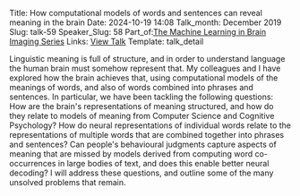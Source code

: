Title: How computational models of words and sentences can reveal meaning in the brain
Date: 2024-10-19 14:08
Talk_month: December 2019
Slug: talk-59
Speaker_Slug: 58
Part_of:[The Machine Learning in Brain Imaging Series](/series)
Links: [View Talk](https://www.youtube.com/watch?v=_kG-_uzRJ3s&ab_channel=NIMHCenterforMultimodalNeuroimaging)
Template: talk_detail

Linguistic meaning is full of structure, and in order to understand language the human brain must somehow represent that. My colleagues and I have explored how the brain achieves that, using computational models of the meanings of words, and also of words combined into phrases and sentences. In particular, we have been tackling the following questions: How are the brain's representations of meaning structured, and how do they relate to models of meaning from Computer Science and Cognitive Psychology? How do neural representations of individual words relate to the representations of multiple words that are combined together into phrases and sentences? Can people's behavioural judgments capture aspects of meaning that are missed by models derived from computing word co-occurrences in large bodies of text, and does this enable better neural decoding? I will address these questions, and outline some of the many unsolved problems that remain.

